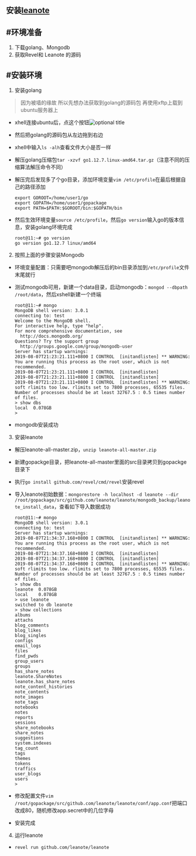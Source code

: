 ## 安装[leanote](https://github.com/leanote/leanote "访问github")

## #环境准备

1. 下载golang、Mongodb
2. 获取Revel和 Leanote 的源码

## #安装环境
1. 安装golang
> 因为被墙的缘故  所以先想办法获取到golang的源码包  再使用xftp上载到ubuntu服务器上

- xhell连接ubuntu后，点这个按钮![](图片链接 "optional title")

- 然后把golang的源码包从左边拖到右边

- xhell中输入`ls -alh`查看文件大小是否一样

- 解压golang压缩包`tar -xzvf go1.12.7.linux-amd64.tar.gz`（注意不同的压缩算法解压命令不同）

- 解压完后发现多了个go目录，添加环境变量`vim /etc/profile`在最后根据自己的路径添加

  ```
  export GOROOT=/home/user1/go
  export GOPATH=/home/user1/gopackage
  export PATH=$PATH:$GOROOT/bin:$GOPATH/bin
  ```
  
 - 然后生效环境变量`source /etc/profile`，然后`go version`输入go的版本信息，安装golang环境完成
 
   ```
   root@11:~# go version
   go version go1.12.7 linux/amd64
   ```
   
2. 按照上面的步骤安装Mongodb

- 环境变量配置：只需要吧mongodb解压后的bin目录添加到`/etc/profile`文件末尾就行

- 测试mongodb可用，新建一个data目录，启动mongodb：`mongod --dbpath /root/data`，然后xshell新建一个终端

  ```
  root@11:~# mongo
  MongoDB shell version: 3.0.1
  connecting to: test
  Welcome to the MongoDB shell.
  For interactive help, type "help".
  For more comprehensive documentation, see
    http://docs.mongodb.org/
  Questions? Try the support group
    http://groups.google.com/group/mongodb-user
  Server has startup warnings: 
  2019-08-07T21:23:21.111+0800 I CONTROL  [initandlisten] ** WARNING: You are running this process as the root user, which is not recommended.
  2019-08-07T21:23:21.111+0800 I CONTROL  [initandlisten] 
  2019-08-07T21:23:21.111+0800 I CONTROL  [initandlisten] 
  2019-08-07T21:23:21.111+0800 I CONTROL  [initandlisten] ** WARNING: soft rlimits too low. rlimits set to 7800 processes, 65535 files. Number of processes should be at least 32767.5 : 0.5 times number of files.
  > show dbs
  local  0.078GB
  > 
  ```

- mongodb安装成功

3. 安装leanote

- 解压leanote-all-master.zip，`unzip leanote-all-master.zip`

- 新建gopackge目录，把leanote-all-master里面的src目录拷贝到gopackge目录下

- 执行`go install github.com/revel/cmd/revel`安装revel

- 导入leanote初始数据：`mongorestore -h localhost -d leanote --dir /root/gopackage/src/github.com/leanote/leanote/mongodb_backup/leanote_install_data`，查看如下导入数据成功

  ```
  root@11:~# mongo
  MongoDB shell version: 3.0.1
  connecting to: test
  Server has startup warnings: 
  2019-08-07T21:34:37.168+0800 I CONTROL  [initandlisten] ** WARNING: You are running this process as the root user, which is not recommended.
  2019-08-07T21:34:37.168+0800 I CONTROL  [initandlisten] 
  2019-08-07T21:34:37.168+0800 I CONTROL  [initandlisten] 
  2019-08-07T21:34:37.168+0800 I CONTROL  [initandlisten] ** WARNING: soft rlimits too low. rlimits set to 7800 processes, 65535 files. Number of processes should be at least 32767.5 : 0.5 times number of files.
  > show dbs
  leanote  0.078GB
  local    0.078GB
  > use leanote
  switched to db leanote
  > show collections
  albums
  attachs
  blog_comments
  blog_likes
  blog_singles
  configs
  email_logs
  files
  find_pwds
  group_users
  groups
  has_share_notes
  leanote.ShareNotes
  leanote.has_share_notes
  note_content_histories
  note_contents
  note_images
  note_tags
  notebooks
  notes
  reports
  sessions
  share_notebooks
  share_notes
  suggestions
  system.indexes
  tag_count
  tags
  themes
  tokens
  traffics
  user_blogs
  users
  > 
  ```
- 修改配置文件`vim /root/gopackage/src/github.com/leanote/leanote/conf/app.conf`把端口改成80，随机修改app.secret中的几位字母

- 安装完成

4. 运行leanote

- `revel run github.com/leanote/leanote`





